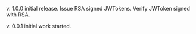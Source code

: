 v. 1.0.0    initial release.
            Issue RSA signed JWTokens. Verify JWToken signed with RSA.

v. 0.0.1    initial work started.
